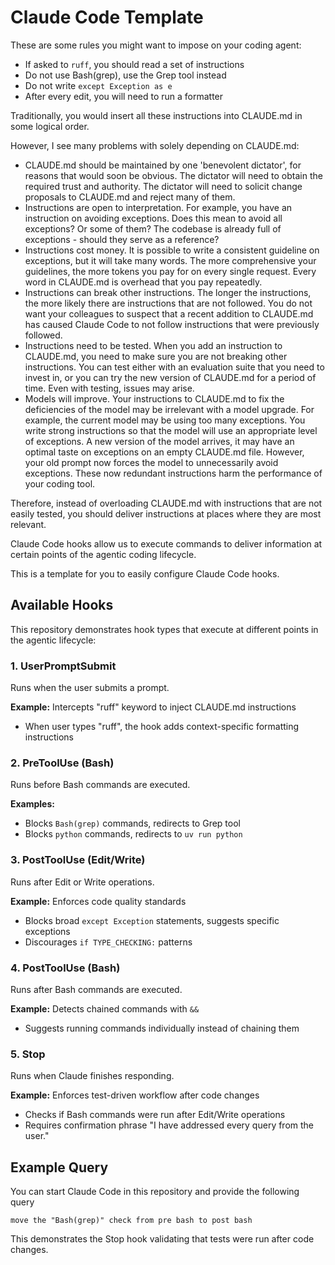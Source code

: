 # Claude Code Template

These are some rules you might want to impose on your coding agent:

- If asked to `ruff`, you should read a set of instructions
- Do not use Bash(grep), use the Grep tool instead
- Do not write `except Exception as e`
- After every edit, you will need to run a formatter

Traditionally, you would insert all these instructions into CLAUDE.md in some logical order.

However, I see many problems with solely depending on CLAUDE.md:

- CLAUDE.md should be maintained by one 'benevolent dictator', for reasons that would soon be obvious.
    The dictator will need to obtain the required trust and authority.
    The dictator will need to solicit change proposals to CLAUDE.md and reject many of them.
- Instructions are open to interpretation.
    For example, you have an instruction on avoiding exceptions.
    Does this mean to avoid all exceptions? Or some of them?
    The codebase is already full of exceptions - should they serve as a reference?
- Instructions cost money.
    It is possible to write a consistent guideline on exceptions, but it will take many words.
    The more comprehensive your guidelines, the more tokens you pay for on every single request.
    Every word in CLAUDE.md is overhead that you pay repeatedly.
- Instructions can break other instructions.
    The longer the instructions, the more likely there are instructions that are not followed.
    You do not want your colleagues to suspect that a recent addition to CLAUDE.md has caused Claude Code to not follow instructions that were previously followed.
- Instructions need to be tested.
    When you add an instruction to CLAUDE.md, you need to make sure you are not breaking other instructions.
    You can test either with an evaluation suite that you need to invest in, or you can try the new version of CLAUDE.md for a period of time.
    Even with testing, issues may arise.
- Models will improve.
    Your instructions to CLAUDE.md to fix the deficiencies of the model may be irrelevant with a model upgrade.
    For example, the current model may be using too many exceptions.
    You write strong instructions so that the model will use an appropriate level of exceptions.
    A new version of the model arrives, it may have an optimal taste on exceptions on an empty CLAUDE.md file.
    However, your old prompt now forces the model to unnecessarily avoid exceptions.
    These now redundant instructions harm the performance of your coding tool.


Therefore, instead of overloading CLAUDE.md with instructions that are not easily tested, you should deliver instructions at places where they are most relevant.

Claude Code hooks allow us to execute commands to deliver information at certain points of the agentic coding lifecycle.

This is a template for you to easily configure Claude Code hooks.


## Available Hooks

This repository demonstrates hook types that execute at different points in the agentic lifecycle:

### 1. UserPromptSubmit
Runs when the user submits a prompt.

**Example:** Intercepts "ruff" keyword to inject CLAUDE.md instructions
- When user types "ruff", the hook adds context-specific formatting instructions

### 2. PreToolUse (Bash)
Runs before Bash commands are executed.

**Examples:**
- Blocks `Bash(grep)` commands, redirects to Grep tool
- Blocks `python` commands, redirects to `uv run python`

### 3. PostToolUse (Edit/Write)
Runs after Edit or Write operations.

**Example:** Enforces code quality standards
- Blocks broad `except Exception` statements, suggests specific exceptions
- Discourages `if TYPE_CHECKING:` patterns

### 4. PostToolUse (Bash)
Runs after Bash commands are executed.

**Example:** Detects chained commands with `&&`
- Suggests running commands individually instead of chaining them

### 5. Stop
Runs when Claude finishes responding.

**Example:** Enforces test-driven workflow after code changes
- Checks if Bash commands were run after Edit/Write operations
- Requires confirmation phrase "I have addressed every query from the user."

## Example Query

You can start Claude Code in this repository and provide the following query

```
move the "Bash(grep)" check from pre bash to post bash
```

This demonstrates the Stop hook validating that tests were run after code changes.
